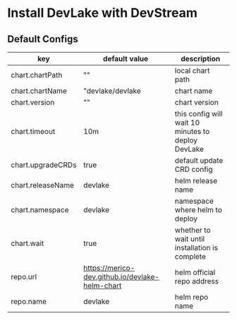 # Install DevLake with DevStream

## Default Configs

| key                | default value                        | description                                        |
| ----------------   | ------------------------------------ | ------------------------------------------------   |
| chart.chartPath    | ""                                   | local chart path                                   |
| chart.chartName    | "devlake/devlake                     | chart name                                         |
| chart.version      | ""                                   | chart version                                      |
| chart.timeout      | 10m                                  | this config will wait 10 minutes to deploy DevLake |
| chart.upgradeCRDs  | true                                 | default update CRD config                          |
| chart.releaseName  | devlake                              | helm release name                                  |
| chart.namespace    | devlake                              | namespace where helm to deploy                     |
| chart.wait         | true                                 | whether to wait until installation is complete     |
| repo.url           | https://merico-dev.github.io/devlake-helm-chart | helm official repo address              |
| repo.name          | devlake                              | helm repo name                                     |
